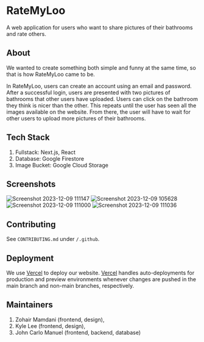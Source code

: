 # RateMyLoo

A web application for users who want to share pictures of their bathrooms and rate others.

## About

We wanted to create something both simple and funny at the same time, so that is how RateMyLoo came to be.

In RateMyLoo, users can create an account using an email and password. After a successful login, users are presented with two pictures of bathrooms that other users have uploaded. Users can click on the bathroom they think is nicer than the other. This repeats until the user has seen all the images available on the website. From there, the user will have to wait for other users to upload more pictures of their bathrooms.

## Tech Stack

1. Fullstack: Next.js, React
2. Database: Google Firestore
3. Image Bucket: Google Cloud Storage

## Screenshots

![Screenshot 2023-12-09 111147](https://github.com/johncmanuel/RateMyLoo/assets/39042556/b2b8d009-f5ef-4276-86c0-b09a251fc5d9)
![Screenshot 2023-12-09 105628](https://github.com/johncmanuel/RateMyLoo/assets/39042556/3d7e3175-e064-4084-b352-9170775946ee)
![Screenshot 2023-12-09 111000](https://github.com/johncmanuel/RateMyLoo/assets/39042556/54423311-8e9f-4fdc-a5e8-2cf69c6ecedc)
![Screenshot 2023-12-09 111036](https://github.com/johncmanuel/RateMyLoo/assets/39042556/a8795861-8b96-4b43-be36-ad5da8bab42c)

## Contributing

See `CONTRIBUTING.md` under `/.github`.

## Deployment

We use [Vercel](https://vercel.com/) to deploy our website. [Vercel](https://vercel.com/) handles auto-deployments for production and preview environments whenever changes are pushed in the main branch and non-main branches, respectively.

## Maintainers

1. Zohair Mamdani (frontend, design),
2. Kyle Lee (frontend, design),
3. John Carlo Manuel (frontend, backend, database)
